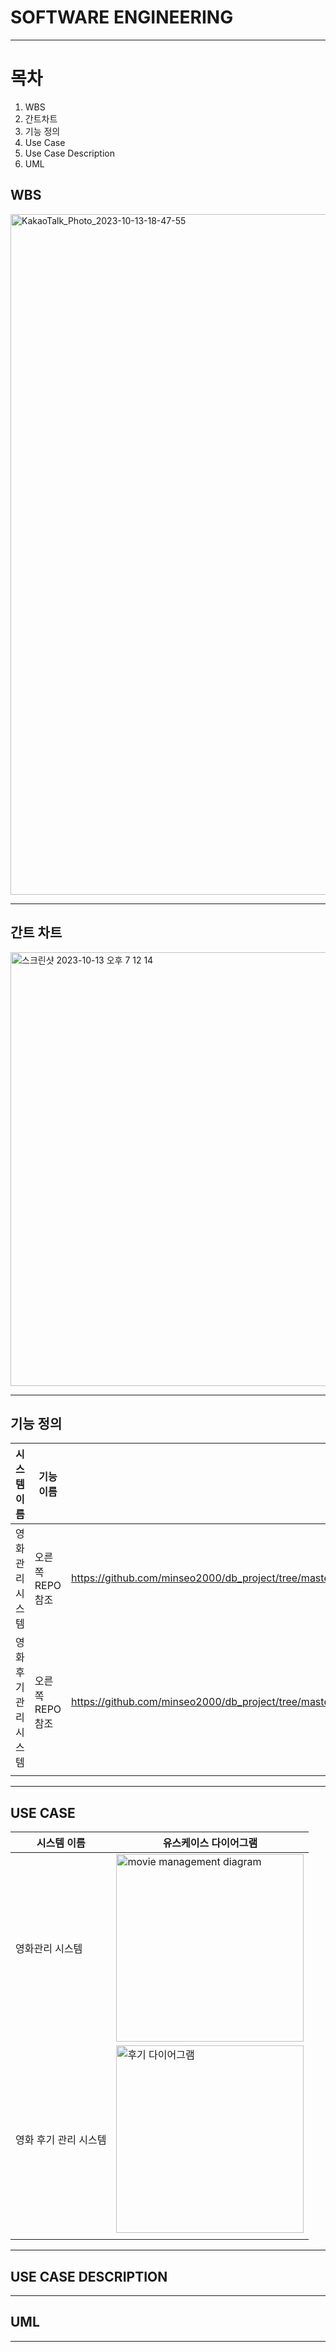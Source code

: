 # SOFTWARE ENGINEERING
<hr>

# 목차
1. WBS
2. 간트차트
3. 기능 정의
4. Use Case
5. Use Case Description
6. UML

## WBS
<img width="1089" alt="KakaoTalk_Photo_2023-10-13-18-47-55" src="https://github.com/minseo2000/db_project/assets/59526414/4285f9d1-a42d-4496-9945-1aaa775de556">
<hr>

## 간트 차트
<img width="694" alt="스크린샷 2023-10-13 오후 7 12 14" src="https://github.com/minseo2000/db_project/assets/59526414/345887e0-cf2e-432d-b9e2-aba71a8060e1">
<hr>


## 기능 정의

| 시스템 이름       | 기능 이름       | Description Link |
|--------------|-------------|------------------|
| 영화 관리 시스템    | 오른쪽 REPO 참조 | https://github.com/minseo2000/db_project/tree/master/Project%20Management/usecase_update/movie_management_system                 |
| 영화 후기 관리 시스템 |  오른쪽 REPO 참조     |  https://github.com/minseo2000/db_project/tree/master/Project%20Management/usecase_update/movie_%ED%9B%84%EA%B8%B0_%EC%8B%9C%EC%8A%A4%ED%85%9C                |
|              |       |                  |

<hr>


## USE CASE

| 시스템 이름      | 유스케이스 다이어그램                                                                                                                                                       |
|-------------|-------------------------------------------------------------------------------------------------------------------------------------------------------------------|
| 영화관리 시스템    | <img width="300" height="300" alt="movie management diagram" src="https://github.com/minseo2000/db_project/assets/59526414/fcc22689-dd9d-42a3-a909-79d8a362cc46"> |
| 영화 후기 관리 시스템 | <img width="300" height="300" alt="후기 다이어그램" src="https://github.com/minseo2000/db_project/assets/59526414/97de2440-4ece-457f-9875-f8e55a519db4">         |
|             |                                                                                                                                                                   |

<hr>

## USE CASE DESCRIPTION
<hr>


## UML
<hr>

